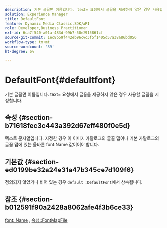 ```yaml
---
description: 기본 글꼴면 이름입니다. text= 요청에서 글꼴을 제공하지 않은 경우 사용할 글꼴을 지정합니다.
solution: Experience Manager
title: DefaultFont
feature: Dynamic Media Classic,SDK/API
role: Developer,Business Practitioner
exl-id: 6ca7f540-a01a-483d-99b7-50e2915861cf
source-git-commit: 1ec8b59f442eb96c6c3f5f1405d57a38a86bd056
workflow-type: tm+mt
source-wordcount: '89'
ht-degree: 6%

---
```


# DefaultFont{#defaultfont}

기본 글꼴면 이름입니다. text= 요청에서 글꼴을 제공하지 않은 경우 사용할 글꼴을 지정합니다.

## 속성 {#section-b71618fec3c443a392d67eff480f0e5d}

텍스트 문자열입니다. 지정한 경우 이 이미지 카탈로그의 글꼴 맵이나 기본 카탈로그의 글꼴 맵에 있는 올바른 font:Name 값이어야 합니다.

## 기본값 {#section-ed0199be32a24e31a47b345ce7d109f6}

정의되지 않았거나 비어 있는 경우 `default::DefaultFont`에서 상속됩니다.

## 참조 {#section-b012591f90a2428a8062afe4f3b6ce33}

[font::Name](../../../../../is-api/image-catalog/image-serving-api-ref/c-image-catalog-reference/c-font-map-reference/r-name-font.md#reference-c55889877dc54aabb60734dcde86ee76) ,  [속성::FontMapFile](../../../../../is-api/image-catalog/image-serving-api-ref/c-image-catalog-reference/c-attributes-reference/r-fontmapfile.md#reference-22e077d4595b45b6a6e549b8499ecb76)
